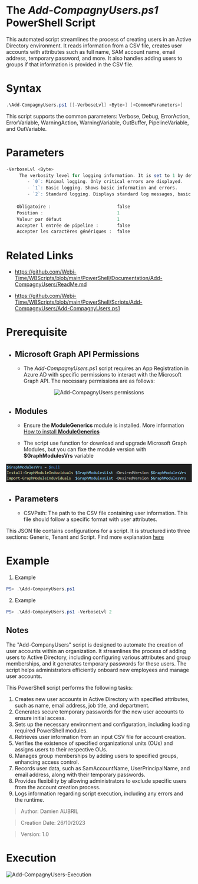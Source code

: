 ﻿# The *Add-CompagnyUsers.ps1* PowerShell Script

This automated script streamlines the process of creating users in an Active Directory environment. It reads information from 
a CSV file, creates user accounts with attributes such as full name, SAM account name, email address, temporary password, and more. 
It also handles adding users to groups if that information is provided in the CSV file.

# Syntax
```powershell
.\Add-CompagnyUsers.ps1 [[-VerboseLvl] <Byte>] [<CommonParameters>]
```

This script supports the common parameters: Verbose, Debug, ErrorAction, ErrorVariable, WarningAction, 
WarningVariable, OutBuffer, PipelineVariable, and OutVariable.

# Parameters
```powershell
-VerboseLvl <Byte>
     The verbosity level for logging information. It is set to 1 by default.
        - `0`: Minimal logging. Only critical errors are displayed.
        - `1`: Basic logging. Shows basic information and errors.
        - `2`: Standard logging. Displays standard log messages, basic information, and errors.
    
    Obligatoire :                         false
    Position :                            1
    Valeur par défaut                     1
    Accepter l entrée de pipeline :       false
    Accepter les caractères génériques :  false
```


# Related Links
- https://github.com/Webi-Time/WBScripts/blob/main/PowerShell/Documentation/Add-CompagnyUsers/ReadMe.md

- https://github.com/Webi-Time/WBScripts/blob/main/PowerShell/Scripts/Add-CompagnyUsers/Add-CompagnyUsers.ps1
# Prerequisite
- ## Microsoft Graph API Permissions
	- The *Add-CompagnyUsers.ps1* script requires an App Registration in Azure AD with specific permissions to interact with the Microsoft Graph API. The necessary permissions are as follows:

<p align='center'>
<img src='Add-CompagnyUsers-Right.png' alt='Add-CompagnyUsers permissions' width='auto' height='auto' />
</p>

- ## Modules
	- Ensure the **ModuleGenerics** module is installed. More information [How to install **ModuleGenerics**](/PowerShell/ReadMe-Modules-Installation.md)

	- The script use function for download and upgrade Microsoft Graph Modules, but you can fixe the module version with **$GraphModulesVrs** variable
<p align='center'>
<img src='/Datas/Images/FixMsGraphModuleVersion.png' alt='FixMsGraphModuleVersion' width='auto' height='auto' />
</p>

- ## Parameters
	- CSVPath: The path to the CSV file containing user information. This file should follow a specific format with user attributes.

This JSON file contains configurations for a script. It is structured into three sections: Generic, Tenant and Script. Find more explanation [here](/PowerShell/ReadMe-JSON-File.md)

# Example

1. Example
```powershell
PS> .\Add-CompanyUsers.ps1
```

2. Example
```powershell
PS> .\Add-CompanyUsers.ps1 -VerboseLvl 2
```

## Notes
The "Add-CompanyUsers" script is designed to automate the creation of user accounts within an organization. It streamlines the 
process of adding users to Active Directory, including configuring various attributes and group memberships, and it generates 
temporary passwords for these users. The script helps administrators efficiently onboard new employees and manage user accounts.

This PowerShell script performs the following tasks:
1. Creates new user accounts in Active Directory with specified attributes, such as name, email address, job title, and department.
2. Generates secure temporary passwords for the new user accounts to ensure initial access.
3. Sets up the necessary environment and configuration, including loading required PowerShell modules.
4. Retrieves user information from an input CSV file for account creation.
5. Verifies the existence of specified organizational units (OUs) and assigns users to their respective OUs.
6. Manages group memberships by adding users to specified groups, enhancing access control.
7. Records user data, such as SamAccountName, UserPrincipalName, and email address, along with their temporary passwords.
8. Provides flexibility by allowing administrators to exclude specific users from the account creation process.
9. Logs information regarding script execution, including any errors and the runtime.

>Author: Damien AUBRIL

>Creation Date: 26/10/2023

>Version: 1.0

# Execution
<img src='Add-CompagnyUsers-Execution.png' alt='Add-CompagnyUsers-Execution' width='auto' height='auto' />

